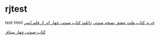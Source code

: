 # rjtest
test html
[خرید کتاب ملت عشق نسخه صوتی](https://dakeelmi.ir/product/%d8%af%d8%a7%d9%86%d9%84%d9%88%d8%af-%da%a9%d8%aa%d8%a7%d8%a8-%d8%b5%d9%88%d8%aa%db%8c-%d9%85%d9%84%d8%aa-%d8%b9%d8%b4%d9%82/)
[دانلود کتاب صوتی  چهار اثر از فلورانس](
https://dakeelmi.ir/product/%da%a9%d8%aa%d8%a7%d8%a8-%d8%b5%d9%88%d8%aa%db%8c-%da%86%d9%87%d8%a7%d8%b1-%d8%a7%d8%ab%d8%b1-%d8%a7%d8%b2-%d9%81%d9%84%d9%88%d8%b1%d8%a7%d9%86%d8%b3/)

[کتاب صوتی چهار میثاق](https://dakeelmi.ir/product/%da%a9%d8%aa%d8%a7%d8%a8-%d8%b5%d9%88%d8%aa%db%8c-4-%d9%85%db%8c%d8%ab%d8%a7%d9%82/)

